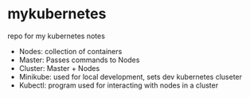 # mykubernetes
repo for my kubernetes notes



* Nodes: collection of containers
* Master: Passes commands to Nodes
* Cluster: Master + Nodes
* Minikube: used for local development, sets dev kubernetes cluseter
* Kubectl: program used for interacting with nodes in a cluster
